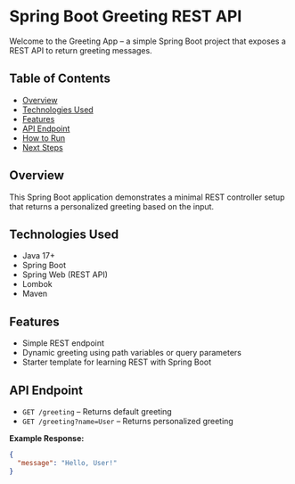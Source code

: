 # Spring Boot Greeting REST API

Welcome to the Greeting App – a simple Spring Boot project that exposes a REST API to return greeting messages.

## Table of Contents

- [Overview](#overview)
- [Technologies Used](#technologies-used)
- [Features](#features)
- [API Endpoint](#api-endpoint)
- [How to Run](#how-to-run)
- [Next Steps](#next-steps)

## Overview

This Spring Boot application demonstrates a minimal REST controller setup that returns a personalized greeting based on the input.

## Technologies Used

- Java 17+
- Spring Boot
- Spring Web (REST API)
- Lombok
- Maven

## Features

- Simple REST endpoint  
- Dynamic greeting using path variables or query parameters  
- Starter template for learning REST with Spring Boot

## API Endpoint

- `GET /greeting` – Returns default greeting  
- `GET /greeting?name=User` – Returns personalized greeting

**Example Response:**
```json
{
  "message": "Hello, User!"
}
